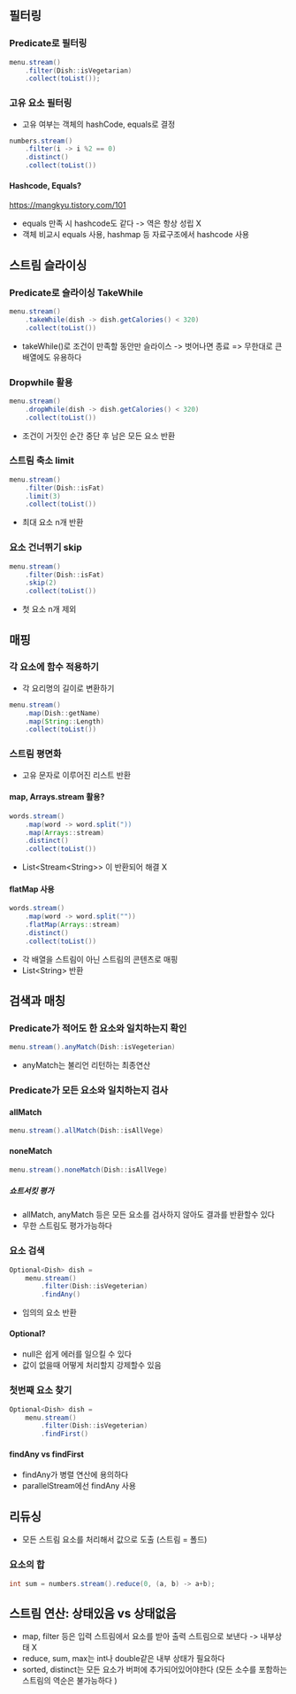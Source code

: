 ## 필터링
### Predicate로 필터링
```java
menu.stream()
	.filter(Dish::isVegetarian)
	.collect(toList());
```
### 고유 요소 필터링
- 고유 여부는 객체의 hashCode, equals로 결정
```java
numbers.stream()
	.filter(i -> i %2 == 0)
	.distinct()
	.collect(toList())
```
#### Hashcode, Equals?
https://mangkyu.tistory.com/101
- equals 만족 시 hashcode도 같다 -> 역은 항상 성립 X
- 객체 비교시 equals 사용, hashmap 등 자료구조에서 hashcode 사용
## 스트림 슬라이싱
### Predicate로 슬라이싱 TakeWhile
```java
menu.stream()
	.takeWhile(dish -> dish.getCalories() < 320)
	.collect(toList())
```
- takeWhile()로 조건이 만족할 동안만 슬라이스 -> 벗어나면 종료 
  => 무한대로 큰 배열에도 유용하다
### Dropwhile 활용
```java
menu.stream()
	.dropWhile(dish -> dish.getCalories() < 320)
	.collect(toList())
```
- 조건이 거짓인 순간 중단 후 남은 모든 요소 반환
### 스트림 축소 limit
```java
menu.stream()
	.filter(Dish::isFat)
	.limit(3)
	.collect(toList())
```
- 최대 요소 n개 반환
### 요소 건너뛰기 skip
```java
menu.stream()
	.filter(Dish::isFat)
	.skip(2)
	.collect(toList())
```
- 첫 요소 n개 제외
## 매핑
### 각 요소에 함수 적용하기
- 각 요리명의 길이로 변환하기
```java
menu.stream()
	.map(Dish::getName)
	.map(String::Length)
	.collect(toList())
```
### 스트림 평면화
- 고유 문자로 이루어진 리스트 반환
#### map, Arrays.stream 활용?
```java
words.stream()
	.map(word -> word.split("))
	.map(Arrays::stream)
	.distinct()
	.collect(toList())
```
- List\<Stream\<String>> 이 반환되어 해결 X
#### flatMap 사용
```java
words.stream()
	.map(word -> word.split(""))
	.flatMap(Arrays::stream)
	.distinct()
	.collect(toList())
```
- 각 배열을 스트림이 아닌 스트림의 콘텐츠로 매핑
- List\<String> 반환
## 검색과 매칭
### Predicate가 적어도 한 요소와 일치하는지 확인
```java
menu.stream().anyMatch(Dish::isVegeterian)
```
- anyMatch는 불리언 리턴하는 최종연산
### Predicate가 모든 요소와 일치하는지 검사
#### allMatch
```java
menu.stream().allMatch(Dish::isAllVege)
```
#### noneMatch
```java
menu.stream().noneMatch(Dish::isAllVege)
```
##### 쇼트서킷 평가
- allMatch, anyMatch 등은 모든 요소를 검사하지 않아도 결과를 반환할수 있다
- 무한 스트림도 평가가능하다
### 요소 검색
```java
Optional<Dish> dish =
	menu.stream()
		.filter(Dish::isVegeterian)
		.findAny()
```
- 임의의 요소 반환
#### Optional?
- null은 쉽게 에러를 일으킬 수 있다
- 값이 없을때 어떻게 처리할지 강제할수 있음
### 첫번째 요소 찾기
```java
Optional<Dish> dish =
	menu.stream()
		.filter(Dish::isVegeterian)
		.findFirst()
```
#### findAny vs findFirst
- findAny가 병렬 연산에 용의하다
- parallelStream에선 findAny 사용
## 리듀싱
- 모든 스트림 요소를 처리해서 값으로 도출 (스트림 = 폴드)
### 요소의 합
```java
int sum = numbers.stream().reduce(0, (a, b) -> a+b);
```
## 스트림 연산: 상태있음 vs 상태없음
- map, filter 등은 입력 스트림에서 요소를 받아 출력 스트림으로 보낸다 -> 내부상태 X
- reduce, sum, max는 int나 double같은 내부 상태가 필요하다
- sorted, distinct는 모든 요소가 버퍼에 추가되어있어야한다
  (모든 소수를 포함하는 스트림의 역순은 불가능하다 )